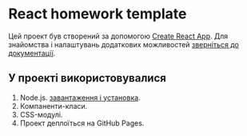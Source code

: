 # React homework template

Цей проект був створений за допомогою
[Create React App](https://github.com/facebook/create-react-app). Для знайомства
і налаштувань додаткових можливостей
[зверніться до документації](https://facebook.github.io/create-react-app/docs/getting-started).

## У проекті використовувалися

1. Node.js. [завантаження і установка](https://nodejs.org/en/).
2. Компаненти-класи.
3. СSS-модулі.
4. Проект деплоїться на GitHub Pages.
